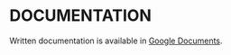# DOCUMENTATION

Written documentation is available in [Google Documents](https://docs.google.com/document/d/1FvjEambhmLzygRGHwyI1W0g2gLvTEIcbNAf4AVIyQqk/edit?usp=sharing).
